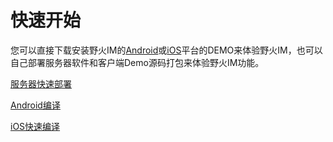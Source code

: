 # 快速开始
您可以直接下载安装野火IM的[Android](https://github.com/wildfirechat/android-chat/releases)或[iOS](itms-apps://itunes.apple.com/cn/app/1450256455?mt=8)平台的DEMO来体验野火IM，也可以自己部署服务器软件和客户端Demo源码打包来体验野火IM功能。

[服务器快速部署](server.md)

[Android编译](android.md)

[iOS快速编译](iOS.md)

